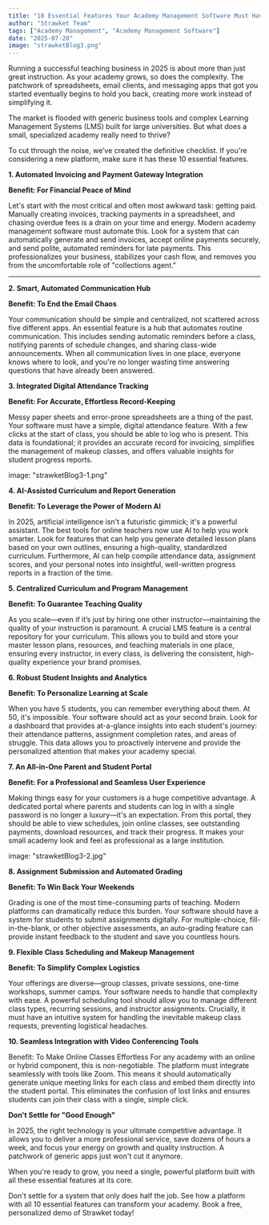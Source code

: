 ```yaml
---
title: "10 Essential Features Your Academy Management Software Must Have in 2025"
author: "Strawket Team"
tags: ["Academy Management", "Academy Management Software"]
date: "2025-07-20"
image: "strawketBlog3.png"
---
```



Running a successful teaching business in 2025 is about more than just great instruction. As your academy grows, so does the complexity. The patchwork of spreadsheets, email clients, and messaging apps that got you started eventually begins to hold you back, creating more work instead of simplifying it.

The market is flooded with generic business tools and complex Learning Management Systems (LMS) built for large universities. But what does a small, specialized academy really need to thrive?

To cut through the noise, we’ve created the definitive checklist. If you're considering a new platform, make sure it has these 10 essential features.


**1. Automated Invoicing and Payment Gateway Integration**

**Benefit: For Financial Peace of Mind**

Let's start with the most critical and often most awkward task: getting paid. Manually creating invoices, tracking payments in a spreadsheet, and chasing overdue fees is a drain on your time and energy. Modern academy management software must automate this. Look for a system that can automatically generate and send invoices, accept online payments securely, and send polite, automated reminders for late payments. This professionalizes your business, stabilizes your cash flow, and removes you from the uncomfortable role of "collections agent."

---

**2. Smart, Automated Communication Hub**

**Benefit: To End the Email Chaos**

Your communication should be simple and centralized, not scattered across five different apps. An essential feature is a hub that automates routine communication. This includes sending automatic reminders before a class, notifying parents of schedule changes, and sharing class-wide announcements. When all communication lives in one place, everyone knows where to look, and you're no longer wasting time answering questions that have already been answered.

**3. Integrated Digital Attendance Tracking**

**Benefit: For Accurate, Effortless Record-Keeping**

Messy paper sheets and error-prone spreadsheets are a thing of the past. Your software must have a simple, digital attendance feature. With a few clicks at the start of class, you should be able to log who is present. This data is foundational; it provides an accurate record for invoicing, simplifies the management of makeup classes, and offers valuable insights for student progress reports.

image: "strawketBlog3-1.png"

**4. AI-Assisted Curriculum and Report Generation**

**Benefit: To Leverage the Power of Modern AI**

In 2025, artificial intelligence isn't a futuristic gimmick; it's a powerful assistant. The best tools for online teachers now use AI to help you work smarter. Look for features that can help you generate detailed lesson plans based on your own outlines, ensuring a high-quality, standardized curriculum. Furthermore, AI can help compile attendance data, assignment scores, and your personal notes into insightful, well-written progress reports in a fraction of the time.

**5. Centralized Curriculum and Program Management**

**Benefit: To Guarantee Teaching Quality**

As you scale—even if it’s just by hiring one other instructor—maintaining the quality of your instruction is paramount. A crucial LMS feature is a central repository for your curriculum. This allows you to build and store your master lesson plans, resources, and teaching materials in one place, ensuring every instructor, in every class, is delivering the consistent, high-quality experience your brand promises.

**6. Robust Student Insights and Analytics**

**Benefit: To Personalize Learning at Scale**

When you have 5 students, you can remember everything about them. At 50, it's impossible. Your software should act as your second brain. Look for a dashboard that provides at-a-glance insights into each student's journey: their attendance patterns, assignment completion rates, and areas of struggle. This data allows you to proactively intervene and provide the personalized attention that makes your academy special.

**7. An All-in-One Parent and Student Portal**

**Benefit: For a Professional and Seamless User Experience**

Making things easy for your customers is a huge competitive advantage. A dedicated portal where parents and students can log in with a single password is no longer a luxury—it's an expectation. From this portal, they should be able to view schedules, join online classes, see outstanding payments, download resources, and track their progress. It makes your small academy look and feel as professional as a large institution.

image: "strawketBlog3-2.jpg"

**8. Assignment Submission and Automated Grading**

**Benefit: To Win Back Your Weekends**

Grading is one of the most time-consuming parts of teaching. Modern platforms can dramatically reduce this burden. Your software should have a system for students to submit assignments digitally. For multiple-choice, fill-in-the-blank, or other objective assessments, an auto-grading feature can provide instant feedback to the student and save you countless hours.

**9. Flexible Class Scheduling and Makeup Management**

**Benefit: To Simplify Complex Logistics**

Your offerings are diverse—group classes, private sessions, one-time workshops, summer camps. Your software needs to handle that complexity with ease. A powerful scheduling tool should allow you to manage different class types, recurring sessions, and instructor assignments. Crucially, it must have an intuitive system for handling the inevitable makeup class requests, preventing logistical headaches.

**10. Seamless Integration with Video Conferencing Tools**

Benefit: To Make Online Classes Effortless
For any academy with an online or hybrid component, this is non-negotiable. The platform must integrate seamlessly with tools like Zoom. This means it should automatically generate unique meeting links for each class and embed them directly into the student portal. This eliminates the confusion of lost links and ensures students can join their class with a single, simple click.

**Don't Settle for "Good Enough"**

In 2025, the right technology is your ultimate competitive advantage. It allows you to deliver a more professional service, save dozens of hours a week, and focus your energy on growth and quality instruction. A patchwork of generic apps just won't cut it anymore.

When you're ready to grow, you need a single, powerful platform built with all these essential features at its core.

Don't settle for a system that only does half the job. See how a platform with all 10 essential features can transform your academy. Book a free, personalized demo of Strawket today!

